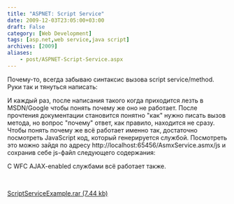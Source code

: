 ```yaml
---
title: "ASPNET: Script Service"
date: 2009-12-03T23:05:00+03:00
draft: False
category: [Web Development]
tags: [asp.net,web service,java script]
archives: [2009]
aliases:
    - post/ASPNET-Script-Service.aspx
---
```



Почему-то, всегда забываю синтаксис вызова script service/method. Руки так и тянуться написать:

И каждый раз, после написания такого когда приходится лезть в MSDN/Google чтобы понять почему же оно не работает. После прочтения документации становится понятно "как" нужно писать вызов метода, но вопрос "почему" ответ, как правило, находится не сразу. Чтобы понять почему же всё работает именно так, достаточно посмотреть JavaScript код, который генерируется службой. Посмотреть это можно зайдя по адресу http://localhost:65456/AsmxService.asmx/js и сохранив себе js-файл следующего содержания:

С WFC AJAX-enabled службами всё работает также.

 

[ScriptServiceExample.rar (7.44 kb)](/file.axd?file=2009%2f12%2fScriptServiceExample.rar)

